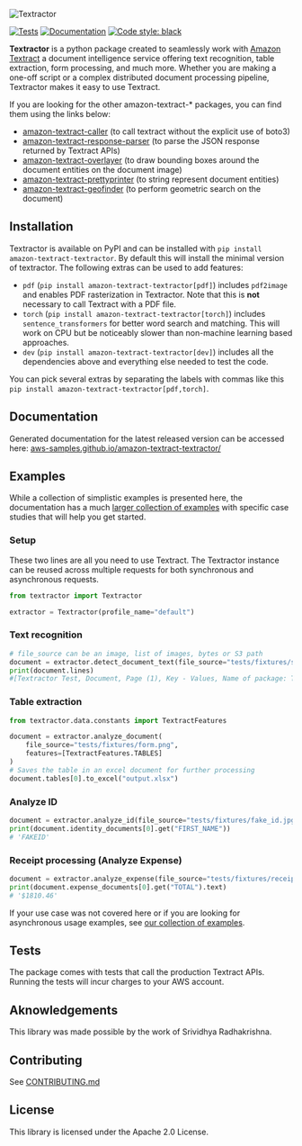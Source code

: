 ![Textractor](https://raw.githubusercontent.com/aws-samples/amazon-textract-textractor/5716c52e8a39c063f43e058e1637e4984a4b2da4/docs/source/textractor_cropped.png)

[![Tests](https://github.com/aws-samples/amazon-textract-textractor/actions/workflows/tests.yml/badge.svg)](https://github.com/aws-samples/amazon-textract-textractor/actions/workflows/tests.yml) [![Documentation](https://github.com/aws-samples/amazon-textract-textractor/actions/workflows/documentation.yml/badge.svg)](https://aws-samples.github.io/amazon-textract-textractor/) [![Code style: black](https://img.shields.io/badge/code%20style-black-000000.svg)](https://github.com/psf/black)

**Textractor** is a python package created to seamlessly work with [Amazon Textract](https://docs.aws.amazon.com/textract/latest/dg/what-is.html) a document intelligence service offering text recognition, table extraction, form processing, and much more. Whether you are making a one-off script or a complex distributed document processing pipeline, Textractor makes it easy to use Textract.

If you are looking for the other amazon-textract-* packages, you can find them using the links below:

- [amazon-textract-caller](https://github.com/aws-samples/amazon-textract-textractor/tree/master/caller) (to call textract without the explicit use of boto3)
- [amazon-textract-response-parser](https://pypi.org/project/amazon-textract-response-parser/) (to parse the JSON response returned by Textract APIs)
- [amazon-textract-overlayer](https://github.com/aws-samples/amazon-textract-textractor/tree/master/overlayer) (to draw bounding boxes around the document entities on the document image)
- [amazon-textract-prettyprinter](https://github.com/aws-samples/amazon-textract-textractor/tree/master/prettyprinter) (to string represent document entities)
- [amazon-textract-geofinder](https://github.com/aws-samples/amazon-textract-textractor/tree/master/tpipelinegeofinder) (to perform geometric search on the document)

## Installation

Textractor is available on PyPI and can be installed with `pip install amazon-textract-textractor`. By default this will install the minimal version of textractor. The following extras can be used to add features:

- `pdf` (`pip install amazon-textract-textractor[pdf]`) includes `pdf2image` and enables PDF rasterization in Textractor. Note that this is **not** necessary to call Textract with a PDF file.
- `torch` (`pip install amazon-textract-textractor[torch]`) includes `sentence_transformers` for better word search and matching. This will work on CPU but be noticeably slower than non-machine learning based approaches.
- `dev` (`pip install amazon-textract-textractor[dev]`) includes all the dependencies above and everything else needed to test the code.

You can pick several extras by separating the labels with commas like this `pip install amazon-textract-textractor[pdf,torch]`.

## Documentation

Generated documentation for the latest released version can be accessed here: [aws-samples.github.io/amazon-textract-textractor/](https://aws-samples.github.io/amazon-textract-textractor/)

## Examples

While a collection of simplistic examples is presented here, the documentation has a much [larger collection of examples](https://aws-samples.github.io/amazon-textract-textractor/examples.html) with specific case studies that will help you get started. 

### Setup

These two lines are all you need to use Textract. The Textractor instance can be reused across multiple requests for both synchronous and asynchronous requests.

```py
from textractor import Textractor

extractor = Textractor(profile_name="default")
```

### Text recognition

```py
# file_source can be an image, list of images, bytes or S3 path
document = extractor.detect_document_text(file_source="tests/fixtures/single-page-1.png")
print(document.lines)
#[Textractor Test, Document, Page (1), Key - Values, Name of package: Textractor, Date : 08/14/2022, Table 1, Cell 1, Cell 2, Cell 4, Cell 5, Cell 6, Cell 7, Cell 8, Cell 9, Cell 10, Cell 11, Cell 12, Cell 13, Cell 14, Cell 15, Selection Element, Selected Checkbox, Un-Selected Checkbox]
```

### Table extraction

```py
from textractor.data.constants import TextractFeatures

document = extractor.analyze_document(
	file_source="tests/fixtures/form.png",
	features=[TextractFeatures.TABLES]
)
# Saves the table in an excel document for further processing
document.tables[0].to_excel("output.xlsx")
```

### Analyze ID

```py
document = extractor.analyze_id(file_source="tests/fixtures/fake_id.jpg")
print(document.identity_documents[0].get("FIRST_NAME"))
# 'FAKEID'
```

### Receipt processing (Analyze Expense)

```py
document = extractor.analyze_expense(file_source="tests/fixtures/receipt.jpg")
print(document.expense_documents[0].get("TOTAL").text)
# '$1810.46'
```

If your use case was not covered here or if you are looking for asynchronous usage examples, see [our collection of examples](textractor.readthedocs.org/latest/examples.html).

## Tests

The package comes with tests that call the production Textract APIs. Running the tests will incur charges to your AWS account.

## Aknowledgements

This library was made possible by the work of Srividhya Radhakrishna.

## Contributing

See [CONTRIBUTING.md](CONTRIBUTING.md)

## License

This library is licensed under the Apache 2.0 License.